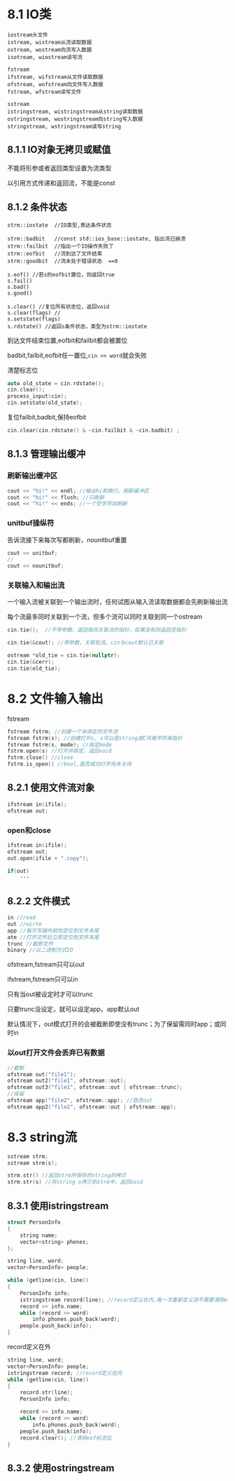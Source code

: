 # 8.1 IO类
```
iostream头文件
istream, wistream从流读取数据
ostream, wostream向流写入数据
isotream, wiostream读写流

fstream
ifstream, wifstream从文件读取数据
ofstream, wofstream向文件写入数据
fstream, wfstream读写文件

sstream
istringstream, wistringstream从string读取数据
ostringstream, wostringstream向string写入数据
stringstream, wstringstream读写string
```
## 8.1.1 IO对象无拷贝或赋值
不能将形参或者返回类型设置为流类型

以引用方式传递和返回流，不能是const

## 8.1.2 条件状态
```
strm::iostate  //IO类型,表达条件状态

strm::badbit   //const std::ios_base::iostate, 指出流已崩溃
strm::failbit  //指出一个IO操作失败了
strm::eofbit   //流到达了文件结束
strm::goodbit  //流未处于错误状态  ==0

s.eof() //若s的eofbit置位，则返回true
s.fail()
s.bad()
s.good()

s.clear() //复位所有状态位，返回void
s.clear(flags) //
s.setstate(flags)
s.rdstate() //返回s条件状态，类型为strm::iostate
```
到达文件结束位置,eofbit和failbit都会被置位

badbit,failbit,eofbit任一置位,`cin >> word`就会失败

清楚标志位
```c++
auto old_state = cin.rdstate();
cin.clear();
process_input(cin);
cin.setstate(old_state);
```

复位failbit,badbit,保持eofbit
```c++
cin.clear(cin.rdstate() & ~cin.failbit & ~cin.badbit) ;
```
## 8.1.3 管理输出缓冲

### 刷新输出缓冲区
```c++
cout << "hi!" << endl; //输出hi和换行，刷新缓冲区
cout << "hi!" << flush; //只刷新
cout << "hi!" << ends; //一个空字符加刷新
```
### unitbuf操纵符
告诉流接下来每次写都刷新，nounitbuf重置
```c++
cout << unitbuf;
//
cout << nounitbuf;
```
### 关联输入和输出流
一个输入流被关联到一个输出流时，任何试图从输入流读取数据都会先刷新输出流

每个流最多同时关联到一个流，但多个流可以同时关联到同一个ostream

```c++
cin.tie();  //不带参数，返回指向关联流的指针，如果没有则返回空指针

cin.tie(&cout); //带参数，关联到流。cin与cout默认已关联

ostream *old_tie = cin.tie(nullptr);
cin.tie(&cerr);
cin.tie(old_tie);
```

# 8.2 文件输入输出
fstream
```c++
fstream fstrm; //创建一个未绑定的文件流
fstream fstrm(s); //创建打开s, s可以是string或C风格字符串指针
fstream fstrm(s, mode); //指定mode
fstrm.open(s) //打开并绑定，返回void
fstrm.close() //close
fstrm.is_open() //bool,是否成功打开尚未关闭
```
## 8.2.1 使用文件流对象
```c++
ifstream in(ifile);
ofstream out;
```
### open和close
```c++
ifstream in(ifile);
ofstream out;
out.open(ifile + ".copy");

if(out)
    ···
```
## 8.2.2 文件模式
```c++
in //read
out //wirte
app //每次写操作前均定位到文件末尾
ate //打开文件后立即定位到文件末尾
trunc //截断文件
binary //以二进制方式IO
```
ofstream,fstream只可以out

ifstream,fstream只可以in

只有当out被设定时才可以trunc

只要trunc没设定，就可以设定app，app默认out

默认情况下，out模式打开的会被截断即使没有trunc；为了保留需同时app；或同时in

### 以out打开文件会丢弃已有数据
```c++
//截断
ofstream out("file1");
ofstream out2("file1", ofstream::out);
ofstream out3("file1", ofstream::out | ofstream::trunc);
//保留
ofstream app("file2", ofstream::app); //隐含out
ofstream app2("file2", ofstream::out | ofstream::app);
```

# 8.3 string流
```c++
sstream strm;
sstream strm(s);

strm.str() //返回strm所保存的string的拷贝
strm.str(s) //将string s拷贝到strm中，返回void
```

## 8.3.1 使用istringstream
```c++
struct PersonInfo
{
    string name;
    vector<string> phones;
};

string line, word;
vector<PersonInfo> people;

while (getline(cin, line))
{
    PersonInfo info;
    istringstream record(line); //record定义在内,每一次重新定义流不需要清除eof标志位
    record >> info.name;
    while (record >> word)
        info.phones.push_back(word);
    people.push_back(info);
}
```
record定义在外
```c++
string line, word;
vector<PersonInfo> people;
istringstream record; //record定义在内
while (getline(cin, line))
{
    record.str(line);
    PersonInfo info;

    record >> info.name;
    while (record >> word)
        info.phones.push_back(word);
    people.push_back(info);
    record.clear(); //清除eof标志位
}
```

## 8.3.2 使用ostringstream
